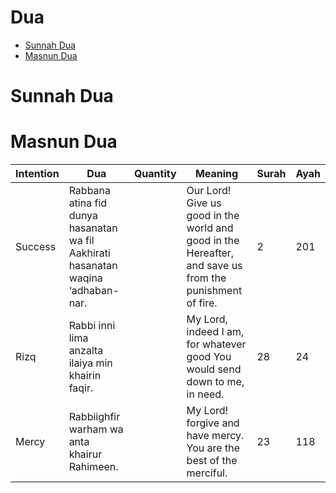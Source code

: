 <h1> Dua </h1>

- [Sunnah Dua](#sunnah-dua)
- [Masnun Dua](#masnun-dua)



# Sunnah Dua


# Masnun Dua

| Intention | Dua | Quantity | Meaning | Surah | Ayah |
| ------------- | ------------- | ------------- | ------------- | ------------- | ------------- |
| Success | Rabbana atina fid dunya hasanatan wa fil Aakhirati hasanatan waqina ‘adhaban-nar. |  | Our Lord! Give us good in the world and good in the Hereafter, and save us from the punishment of fire. | 2 | 201 |
| Rizq | Rabbi inni lima anzalta ilaiya min khairin faqir. | | My Lord, indeed I am, for whatever good You would send down to me, in need. | 28 | 24 |
| Mercy | Rabbiighfir warham wa anta khairur Rahimeen. |  | My Lord! forgive and have mercy. You are the best of the merciful. | 23 | 118 |

